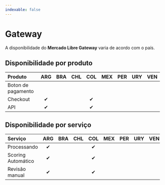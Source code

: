 ```yaml
---
indexable: false
---
```


# Gateway

A disponibilidade do **Mercado Libre Gateway** varia de acordo com o país.

## Disponibilidade por produto

| Produto                 | ARG  | BRA  | CHL  | COL  | MEX  | PER  | URY  | VEN  |
| :--- | :---: | :---: | :---: | :---: | :---: | :---: | :---: | :---: |
| Boton de pagamento      |      |      |      |      |      |      |      |      |
| Checkout                | ✔    |      |      | ✔    |      |      |      |      |
| API                     | ✔    |      |      | ✔    |      |      |      |      |

## Disponibilidade por serviço

| Serviço                 | ARG  | BRA  | CHL  | COL  | MEX  | PER  | URY  | VEN  |
| :--- | :---: | :---: | :---: | :---: | :---: | :---: | :---: | :---: |
| Processando             | ✔    |      |      | ✔    |      |      |      |      |
| Scoring Automático      | ✔    |      |      | ✔    |      |      |      |      |
| Revisão manual          | ✔    |      |      | ✔    |      |      |      |      |
